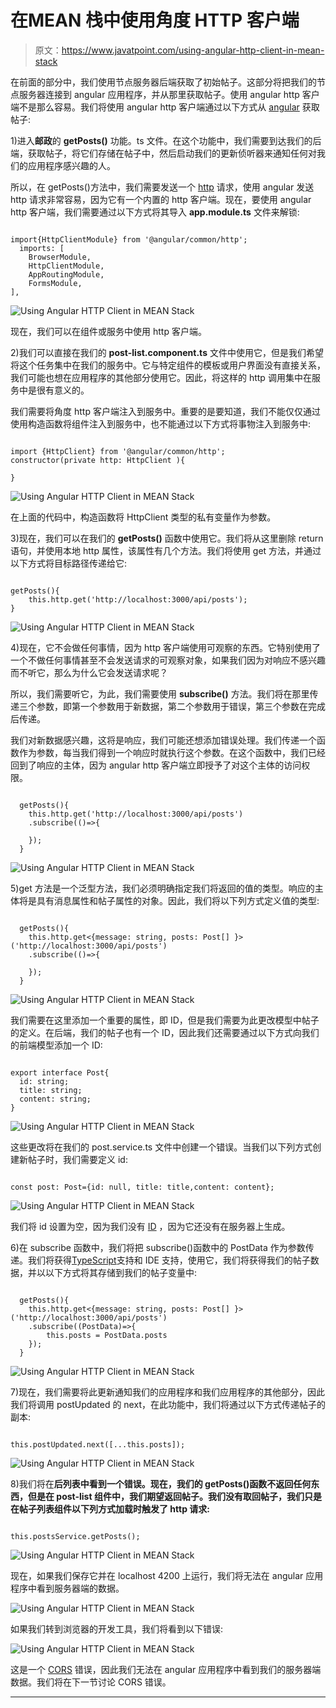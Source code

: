 # 在MEAN 栈中使用角度 HTTP 客户端

> 原文：<https://www.javatpoint.com/using-angular-http-client-in-mean-stack>

在前面的部分中，我们使用节点服务器后端获取了初始帖子。这部分将把我们的节点服务器连接到 angular 应用程序，并从那里获取帖子。使用 angular http 客户端不是那么容易。我们将使用 angular http 客户端通过以下方式从 [angular](https://www.javatpoint.com/angularjs-tutorial) 获取帖子:

1)进入**邮政**的 **getPosts()** 功能。ts 文件。在这个功能中，我们需要到达我们的后端，获取帖子，将它们存储在帖子中，然后启动我们的更新侦听器来通知任何对我们的应用程序感兴趣的人。

所以，在 getPosts()方法中，我们需要发送一个 [http](https://www.javatpoint.com/computer-network-http) 请求，使用 angular 发送 http 请求非常容易，因为它有一个内置的 http 客户端。现在，要使用 angular http 客户端，我们需要通过以下方式将其导入 **app.module.ts** 文件来解锁:

```

import{HttpClientModule} from '@angular/common/http';
  imports: [
    BrowserModule,
    HttpClientModule,
    AppRoutingModule,
    FormsModule,
],

```

![Using Angular HTTP Client in MEAN Stack](img/81e71d9328ae1c631ba43558a1c3bad6.png)

现在，我们可以在组件或服务中使用 http 客户端。

2)我们可以直接在我们的 **post-list.component.ts** 文件中使用它，但是我们希望将这个任务集中在我们的服务中。它与特定组件的模板或用户界面没有直接关系，我们可能也想在应用程序的其他部分使用它。因此，将这样的 http 调用集中在服务中是很有意义的。

我们需要将角度 http 客户端注入到服务中。重要的是要知道，我们不能仅仅通过使用构造函数将组件注入到服务中，也不能通过以下方式将事物注入到服务中:

```

import {HttpClient} from '@angular/common/http';
constructor(private http: HttpClient ){

}

```

![Using Angular HTTP Client in MEAN Stack](img/7a8b26c84111da4fdb8c04d23182e468.png)

在上面的代码中，构造函数将 HttpClient 类型的私有变量作为参数。

3)现在，我们可以在我们的 **getPosts()** 函数中使用它。我们将从这里删除 return 语句，并使用本地 http 属性，该属性有几个方法。我们将使用 get 方法，并通过以下方式将目标路径传递给它:

```

getPosts(){
    this.http.get('http://localhost:3000/api/posts');
}

```

![Using Angular HTTP Client in MEAN Stack](img/cff02c4ff236b159644e81d76932ac63.png)

4)现在，它不会做任何事情，因为 http 客户端使用可观察的东西。它特别使用了一个不做任何事情甚至不会发送请求的可观察对象，如果我们因为对响应不感兴趣而不听它，那么为什么它会发送请求呢？

所以，我们需要听它，为此，我们需要使用 **subscribe()** 方法。我们将在那里传递三个参数，即第一个参数用于新数据，第二个参数用于错误，第三个参数在完成后传递。

我们对新数据感兴趣，这将是响应，我们可能还想添加错误处理。我们传递一个函数作为参数，每当我们得到一个响应时就执行这个参数。在这个函数中，我们已经回到了响应的主体，因为 angular http 客户端立即授予了对这个主体的访问权限。

```

  getPosts(){
    this.http.get('http://localhost:3000/api/posts')
    .subscribe(()=>{

    });
  }

```

![Using Angular HTTP Client in MEAN Stack](img/371b288d20ce826c2615fc23f2f5d1a7.png)

5)get 方法是一个泛型方法，我们必须明确指定我们将返回的值的类型。响应的主体将是具有消息属性和帖子属性的对象。因此，我们将以下列方式定义值的类型:

```

  getPosts(){
    this.http.get<{message: string, posts: Post[] }>('http://localhost:3000/api/posts')
    .subscribe(()=>{

    });
  }

```

![Using Angular HTTP Client in MEAN Stack](img/0e475e82a3bd663bb3ec8b138f3b6177.png)

我们需要在这里添加一个重要的属性，即 ID，但是我们需要为此更改模型中帖子的定义。在后端，我们的帖子也有一个 ID，因此我们还需要通过以下方式向我们的前端模型添加一个 ID:

```

export interface Post{
  id: string;
  title: string;
  content: string;
}

```

![Using Angular HTTP Client in MEAN Stack](img/6a63968639a450a41a2e580ec10eef02.png)

这些更改将在我们的 post.service.ts 文件中创建一个错误。当我们以下列方式创建新帖子时，我们需要定义 id:

```

const post: Post={id: null, title: title,content: content};

```

![Using Angular HTTP Client in MEAN Stack](img/0fd34ff44b831145fc22644df3d0b2d8.png)

我们将 id 设置为空，因为我们没有 [ID](https://www.javatpoint.com/id) ，因为它还没有在服务器上生成。

6)在 subscribe 函数中，我们将把 subscribe()函数中的 PostData 作为参数传递。我们将获得[TypeScript](https://www.javatpoint.com/typescript-tutorial)支持和 IDE 支持，使用它，我们将获得我们的帖子数据，并以以下方式将其存储到我们的帖子变量中:

```

  getPosts(){
    this.http.get<{message: string, posts: Post[] }>('http://localhost:3000/api/posts')
    .subscribe((PostData)=>{
        this.posts = PostData.posts
    });
  }

```

![Using Angular HTTP Client in MEAN Stack](img/2f8e7efa58fdd50237b11cc9a8c1d9b9.png)

7)现在，我们需要将此更新通知我们的应用程序和我们应用程序的其他部分，因此我们将调用 postUpdated 的 next，在此功能中，我们将通过以下方式传递帖子的副本:

```

this.postUpdated.next([...this.posts]);

```

![Using Angular HTTP Client in MEAN Stack](img/232fd4795c08330285f665ac1adcee10.png)

8)我们将在**后列表中看到一个错误。现在，我们的 getPosts()函数不返回任何东西，但是在 post-list 组件中，我们期望返回帖子。我们没有取回帖子，我们只是在帖子列表组件以下列方式加载时触发了 http 请求:**

```

this.postsService.getPosts();

```

![Using Angular HTTP Client in MEAN Stack](img/aa38c5a178f06bcbef6e9be9a3433dac.png)

现在，如果我们保存它并在 localhost 4200 上运行，我们将无法在 angular 应用程序中看到服务器端的数据。

![Using Angular HTTP Client in MEAN Stack](img/d91ed500819c39c970afa2872a6b748f.png)

如果我们转到浏览器的开发工具，我们将看到以下错误:

![Using Angular HTTP Client in MEAN Stack](img/ee10ada2fcdecebcc1a73dde175e690c.png)

这是一个 [CORS](cors-in-mean-stack) 错误，因此我们无法在 angular 应用程序中看到我们的服务器端数据。我们将在下一节讨论 CORS 错误。

* * *